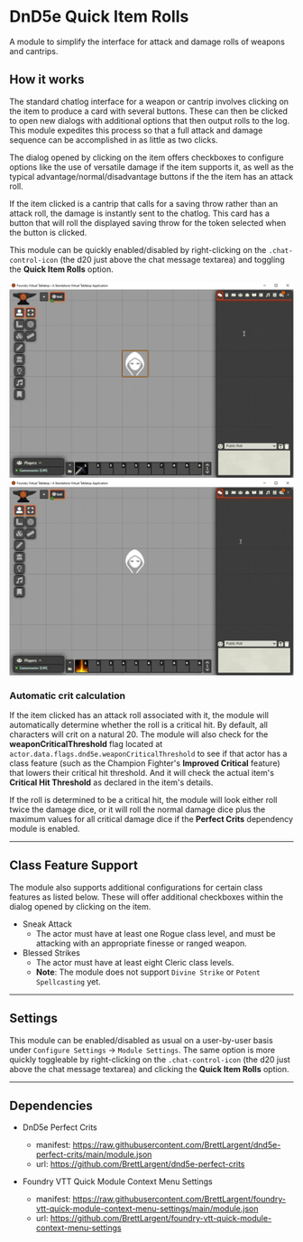 # DnD5e Quick Item Rolls

A module to simplify the interface for attack and damage rolls of weapons and cantrips.

## How it works

The standard chatlog interface for a weapon or cantrip involves clicking on the item to produce a card with several buttons. These can then be clicked to open new dialogs with additional options that then output rolls to the log. This module expedites this process so that a full attack and damage sequence can be accomplished in as little as two clicks.

The dialog opened by clicking on the item offers checkboxes to configure options like the use of versatile damage if the item supports it, as well as the typical advantage/normal/disadvantage buttons if the the item has an attack roll.

If the item clicked is a cantrip that calls for a saving throw rather than an attack roll, the damage is instantly sent to the chatlog. This card has a button that will roll the displayed saving throw for the token selected when the button is clicked.

This module can be quickly enabled/disabled by right-clicking on the `.chat-control-icon` (the d20 just above the chat message textarea) and toggling the **Quick Item Rolls** option.

![quick item rolls](./images/quick-item-rolls-weapon.gif)
![quick item rolls](./images/quick-item-rolls-cantrip.gif)

### Automatic crit calculation

If the item clicked has an attack roll associated with it, the module will automatically determine whether the roll is a critical hit. By default, all characters will crit on a natural 20. The module will also check for the **weaponCriticalThreshold** flag located at `actor.data.flags.dnd5e.weaponCriticalThreshold` to see if that actor has a class feature (such as the Champion Fighter's **Improved Critical** feature) that lowers their critical hit threshold. And it will check the actual item's **Critical Hit Threshold** as declared in the item's details.

If the roll is determined to be a critical hit, the module will look either roll twice the damage dice, or it will roll the normal damage dice plus the maximum values for all critical damage dice if the **Perfect Crits** dependency module is enabled.

---

## Class Feature Support

The module also supports additional configurations for certain class features as listed below. These will offer additional checkboxes within the dialog opened by clicking on the item.

- Sneak Attack
  - The actor must have at least one Rogue class level, and must be attacking with an appropriate finesse or ranged weapon.
- Blessed Strikes
  - The actor must have at least eight Cleric class levels.
  - **Note**: The module does not support `Divine Strike` or `Potent Spellcasting` yet.

---

## Settings

This module can be enabled/disabled as usual on a user-by-user basis under `Configure Settings` &rarr; `Module Settings`. The same option is more quickly toggleable by right-clicking on the `.chat-control-icon` (the d20 just above the chat message textarea) and clicking the **Quick Item Rolls** option.

---

## Dependencies

- DnD5e Perfect Crits

  - manifest: https://raw.githubusercontent.com/BrettLargent/dnd5e-perfect-crits/main/module.json
  - url: https://github.com/BrettLargent/dnd5e-perfect-crits

- Foundry VTT Quick Module Context Menu Settings
  - manifest: https://raw.githubusercontent.com/BrettLargent/foundry-vtt-quick-module-context-menu-settings/main/module.json
  - url: https://github.com/BrettLargent/foundry-vtt-quick-module-context-menu-settings
